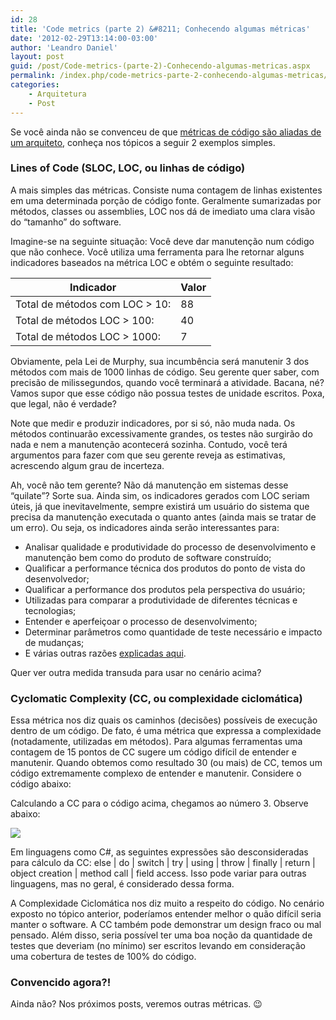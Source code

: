 ```yaml
---
id: 28
title: 'Code metrics (parte 2) &#8211; Conhecendo algumas métricas'
date: '2012-02-29T13:14:00-03:00'
author: 'Leandro Daniel'
layout: post
guid: /post/Code-metrics-(parte-2)-Conhecendo-algumas-metricas.aspx
permalink: /index.php/code-metrics-parte-2-conhecendo-algumas-metricas/
categories:
    - Arquitetura
    - Post
---
```


Se você ainda não se convenceu de que [métricas de código são aliadas de um arquiteto](http://leandrodaniel.com/index.php/Code-metrics-(parte-1)-Um-aliado-do-arquiteto), conheça nos tópicos a seguir 2 exemplos simples.

### Lines of Code (SLOC, LOC, ou linhas de código)

A mais simples das métricas. Consiste numa contagem de linhas existentes em uma determinada porção de código fonte. Geralmente sumarizadas por métodos, classes ou assemblies, LOC nos dá de imediato uma clara visão do “tamanho” do software.

Imagine-se na seguinte situação: Você deve dar manutenção num código que não conhece. Você utiliza uma ferramenta para lhe retornar alguns indicadores baseados na métrica LOC e obtém o seguinte resultado:

| **Indicador** | **Valor** |
|---|---|
| Total de métodos com LOC &gt; 10: | 88 |
| Total de métodos LOC &gt; 100: | 40 |
| Total de métodos LOC &gt; 1000: | 7 |

Obviamente, pela Lei de Murphy, sua incumbência será manutenir 3 dos métodos com mais de 1000 linhas de código. Seu gerente quer saber, com precisão de milissegundos, quando você terminará a atividade. Bacana, né? Vamos supor que esse código não possua testes de unidade escritos. Poxa, que legal, não é verdade?

Note que medir e produzir indicadores, por si só, não muda nada. Os métodos continuarão excessivamente grandes, os testes não surgirão do nada e nem a manutenção acontecerá sozinha. Contudo, você terá argumentos para fazer com que seu gerente reveja as estimativas, acrescendo algum grau de incerteza.

Ah, você não tem gerente? Não dá manutenção em sistemas desse “quilate”? Sorte sua. Ainda sim, os indicadores gerados com LOC seriam úteis, já que inevitavelmente, sempre existirá um usuário do sistema que precisa da manutenção executada o quanto antes (ainda mais se tratar de um erro). Ou seja, os indicadores ainda serão interessantes para:

- Analisar qualidade e produtividade do processo de desenvolvimento e manutenção bem como do produto de software construído;
- Qualificar a performance técnica dos produtos do ponto de vista do desenvolvedor;
- Qualificar a performance dos produtos pela perspectiva do usuário;
- Utilizadas para comparar a produtividade de diferentes técnicas e tecnologias;
- Entender e aperfeiçoar o processo de desenvolvimento;
- Determinar parâmetros como quantidade de teste necessário e impacto de mudanças;
- E várias outras razões [explicadas aqui](http://leandrodaniel.com/index.php/code-metrics-parte-1-metricas-de-codigo-sao-aliadas-do-arquiteto/).

Quer ver outra medida transuda para usar no cenário acima?

### Cyclomatic Complexity (CC, ou complexidade ciclomática)

Essa métrica nos diz quais os caminhos (decisões) possíveis de execução dentro de um código. De fato, é uma métrica que expressa a complexidade (notadamente, utilizadas em métodos). Para algumas ferramentas uma contagem de 15 pontos de CC sugere um código difícil de entender e manutenir. Quando obtemos como resultado 30 (ou mais) de CC, temos um código extremamente complexo de entender e manutenir. Considere o código abaixo:

<script src="https://gist.github.com/1943844.js?file=fooMethod.cs" type="text/javascript"></script>

Calculando a CC para o código acima, chegamos ao número 3. Observe abaixo:

![](http://leandrodaniel.com/pics/CyclomaticComplexity.png)

Em linguagens como C#, as seguintes expressões são desconsideradas para cálculo da CC: else | do | switch | try | using | throw | finally | return | object creation | method call | field access. Isso pode variar para outras linguagens, mas no geral, é considerado dessa forma.

A Complexidade Ciclomática nos diz muito a respeito do código. No cenário exposto no tópico anterior, poderíamos entender melhor o quão difícil seria manter o software. A CC também pode demonstrar um design fraco ou mal pensado. Além disso, seria possível ter uma boa noção da quantidade de testes que deveriam (no mínimo) ser escritos levando em consideração uma cobertura de testes de 100% do código.

### Convencido agora?!

Ainda não? Nos próximos posts, veremos outras métricas. 😉